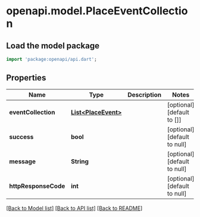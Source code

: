 # openapi.model.PlaceEventCollection

## Load the model package
```dart
import 'package:openapi/api.dart';
```

## Properties
Name | Type | Description | Notes
------------ | ------------- | ------------- | -------------
**eventCollection** | [**List&lt;PlaceEvent&gt;**](PlaceEvent.md) |  | [optional] [default to []]
**success** | **bool** |  | [optional] [default to null]
**message** | **String** |  | [optional] [default to null]
**httpResponseCode** | **int** |  | [optional] [default to null]

[[Back to Model list]](../README.md#documentation-for-models) [[Back to API list]](../README.md#documentation-for-api-endpoints) [[Back to README]](../README.md)



